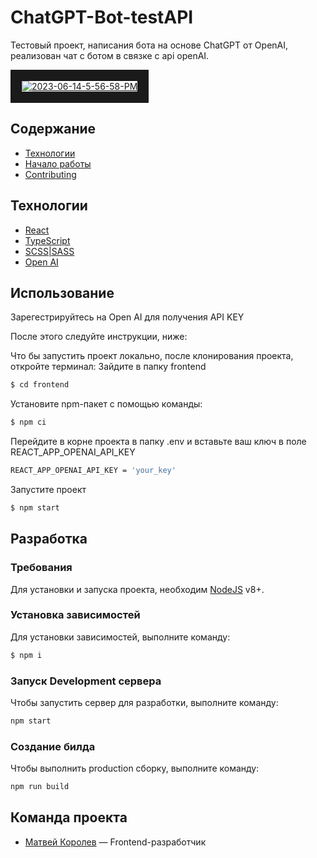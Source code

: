 # ChatGPT-Bot-testAPI
Тестовый проект, написания бота на основе ChatGPT от OpenAI, реализован чат с ботом в связке с api openAI.

<a href="https://ibb.co/JHkm0RD"><img src="https://i.ibb.co/vkzVgx0/2023-06-14-5-56-58-PM.png" alt="2023-06-14-5-56-58-PM" border="18"></a>

## Содержание
- [Технологии](#технологии)
- [Начало работы](#начало-работы)
- [Contributing](#contributing)

## Технологии
- [React](https://react.dev/)
- [TypeScript](https://www.typescriptlang.org/)
- [SCSS|SASS](https://sass-scss.ru/)
- [Open AI](https://platform.openai.com/)

## Использование
Зарегестрируйтесь на Open AI для получения API KEY

После этого следуйте инструкции, ниже:

Что бы запустить проект локально, после клонирования проекта, откройте терминал:
Зайдите в папку frontend
```sh
$ cd frontend
```

Установите npm-пакет с помощью команды:
```sh
$ npm ci 
```
Перейдите в корне проекта в папку .env и вставьте ваш ключ в поле REACT_APP_OPENAI_API_KEY
```sh
REACT_APP_OPENAI_API_KEY = 'your_key'
```

Запустите проект 
```sh
$ npm start
```

## Разработка

### Требования
Для установки и запуска проекта, необходим [NodeJS](https://nodejs.org/) v8+.

### Установка зависимостей
Для установки зависимостей, выполните команду:
```sh
$ npm i
```

### Запуск Development сервера
Чтобы запустить сервер для разработки, выполните команду:
```sh
npm start
```

### Создание билда
Чтобы выполнить production сборку, выполните команду: 
```sh
npm run build
```

## Команда проекта
- [Матвей Королев](https://t.me/lorrik2) — Frontend-разработчик
